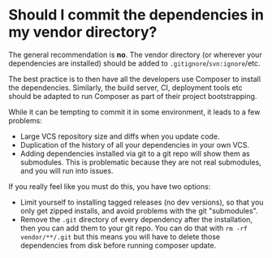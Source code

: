 # Should I commit the dependencies in my vendor directory?

The general recommendation is **no**. The vendor directory (or wherever your
dependencies are installed) should be added to `.gitignore`/`svn:ignore`/etc.

The best practice is to then have all the developers use Composer to install
the dependencies. Similarly, the build server, CI, deployment tools etc should
be adapted to run Composer as part of their project bootstrapping.

While it can be tempting to commit it in some environment, it leads to a few
problems:

- Large VCS repository size and diffs when you update code.
- Duplication of the history of all your dependencies in your own VCS.
- Adding dependencies installed via git to a git repo will show them as
	submodules. This is problematic because they are not real submodules, and you
	will run into issues.

If you really feel like you must do this, you have two options:

- Limit yourself to installing tagged releases (no dev versions), so that you
	only get zipped installs, and avoid problems with the git "submodules".
- Remove the `.git` directory of every dependency after the installation, then
	you can add them to your git repo. You can do that with `rm -rf vendor/**/.git`
	but this means you will have to delete those dependencies from disk before
	running composer update.